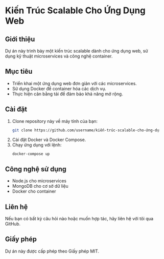 # Kiến Trúc Scalable Cho Ứng Dụng Web

## Giới thiệu
Dự án này trình bày một kiến trúc scalable dành cho ứng dụng web, sử dụng kỹ thuật microservices và công nghệ container.

## Mục tiêu
- Triển khai một ứng dụng web đơn giản với các microservices.
- Sử dụng Docker để container hóa các dịch vụ.
- Thực hiện cân bằng tải để đảm bảo khả năng mở rộng.

## Cài đặt
1. Clone repository này về máy tính của bạn:
   ```bash
   git clone https://github.com/username/kiến-trúc-scalable-cho-ứng-dụng-web
   ```
2. Cài đặt Docker và Docker Compose.
3. Chạy ứng dụng với lệnh:
   ```bash
   docker-compose up
   ```

## Công nghệ sử dụng
- Node.js cho microservices
- MongoDB cho cơ sở dữ liệu
- Docker cho container

## Liên hệ
Nếu bạn có bất kỳ câu hỏi nào hoặc muốn hợp tác, hãy liên hệ với tôi qua GitHub.

## Giấy phép
Dự án này được cấp phép theo Giấy phép MIT.
